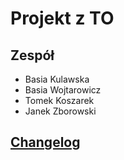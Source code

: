 # Projekt z TO

## Zespół

- Basia Kulawska
- Basia Wojtarowicz
- Tomek Koszarek
- Janek Zborowski

## [Changelog](https://docs.google.com/document/d/1zPx-ABvNut8pxWqVkecDcQAaqJYj3TbBSvxM6fm1j_Y/edit?usp=sharing)
